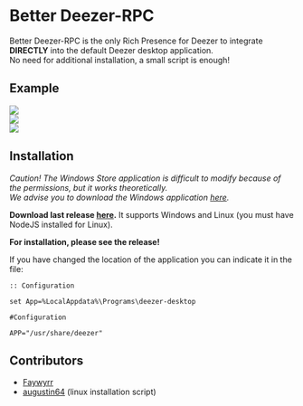 # Better Deezer-RPC

Better Deezer-RPC is the only Rich Presence for Deezer to integrate **DIRECTLY** into the default Deezer desktop application.
</br>No need for additional installation, a small script is enough!

## Example

![](https://media.discordapp.net/attachments/418128129731592192/887781152461574144/unknown.png)
</br> 
![](https://media.discordapp.net/attachments/418128129731592192/887781383794217030/unknown.png)
</br> 
![](https://media.discordapp.net/attachments/418128129731592192/890659915079745637/unknown.png)

## Installation

*Caution! The Windows Store application is difficult to modify because of the permissions, but it works theoretically.
</br>We advise you to download the Windows application [here](https://www.deezer.com/desktop/download?platform=win32&architecture=x86).*

**Download last release [here](https://github.com/Faywyrr/Better-DeezerRPC/releases/latest/).**
It supports Windows and Linux (you must have NodeJS installed for Linux).

**For installation, please see the release!**

If you have changed the location of the application you can indicate it in the file:
```batch
:: Configuration

set App=%LocalAppdata%\Programs\deezer-desktop
```

```shell
#Configuration

APP="/usr/share/deezer"
```

## Contributors
* [Faywyrr](https://github.com/Faywyrr)
* [augustin64](https://github.com/augustin64) (linux installation script)
